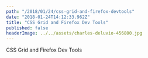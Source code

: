 ```yaml
---
path: "/2018/01/24/css-grid-and-firefox-devtools"
date: "2018-01-24T14:12:33.962Z"
title: "CSS Grid and Firefox Dev Tools"
published: false
headerImage: ../../assets/charles-deluvio-456800.jpg
---
```


CSS Grid and Firefox Dev Tools